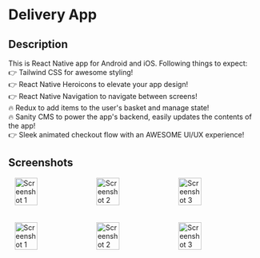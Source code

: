 # Delivery App

## Description
This is React Native app for Android and iOS. Following things to expect:<br>
👉 Tailwind CSS for awesome styling!<br>
👉 React Native Heroicons to elevate your app design!<br>
👉 React Native Navigation to navigate between screens!<br>
🔥 Redux to add items to the user's basket and manage state!<br>
🔥 Sanity CMS to power the app's backend, easily updates the contents of the app!<br>
👉 Sleek animated checkout flow with an AWESOME UI/UX experience!<br>

## Screenshots
<div style="display: flex; justify-content: space-evenly;">
  <img src="https://github.com/Asim-7/Deliver-App/assets/25628828/acc3477e-e986-4cbb-8371-c3263303f7e0" alt="Screenshot 1" width="30%">
  <img src="https://github.com/Asim-7/Deliver-App/assets/25628828/65d04f0d-97e0-4817-8d0c-f43f67264ae0" alt="Screenshot 2" width="30%">
  <img src="https://github.com/Asim-7/Deliver-App/assets/25628828/b23891b0-7b07-4897-9728-195f736c4090" alt="Screenshot 3" width="30%">
</div>
<br><br>
<div style="display: flex; justify-content: space-evenly;">
  <img src="https://github.com/Asim-7/Deliver-App/assets/25628828/ec0c4454-d5c7-44af-a234-a69a30e9a036" alt="Screenshot 1" width="30%">
  <img src="https://github.com/Asim-7/Deliver-App/assets/25628828/8e34871c-b622-4e2b-ac40-9be1fe7c4726" alt="Screenshot 2" width="30%">
  <img src="https://github.com/Asim-7/Deliver-App/assets/25628828/e55b938a-7214-42b3-8e53-5f69cbae243b" alt="Screenshot 3" width="30%">
</div>
<br>
